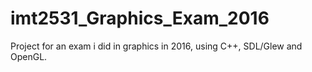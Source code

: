 # imt2531_Graphics_Exam_2016
Project for an exam i did in graphics in 2016, using C++, SDL/Glew and OpenGL.
